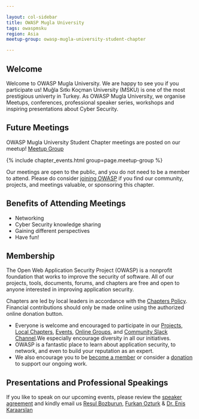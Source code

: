 ```yaml
---

layout: col-sidebar
title: OWASP Mugla University
tags: owaspmsku
region: Asia
meetup-group: owasp-mugla-university-student-chapter

---
```


## Welcome
Welcome to OWASP Mugla University. We are happy to see you if you participate us!
Muğla Sıtkı Koçman University (MSKU) is one of the most prestigious univerty in Turkey. As OWASP Mugla University, we organise Meetups, conferences, professional speaker series, workshops and inspiring presentations about Cyber Security. 

## Future Meetings 
OWASP Mugla University Student Chapter meetings are posted on our meetup!  [Meetup Group](https://www.meetup.com/owasp-mugla-university-student-chapter/)

{% include chapter_events.html group=page.meetup-group %}

Our meetings are open to the public, and you do not need to be a member to attend. Please do consider [joining OWASP](https://owasp.org/membership/) if you find our community, projects, and meetings valuable, or sponsoring this chapter.

## Benefits of Attending Meetings
+ Networking
+ Cyber Security knowledge sharing
+ Gaining different perspectives
+ Have fun!

## Membership
The Open Web Application Security Project (OWASP) is a nonprofit foundation that works to improve the security of software. All of our projects, tools, documents, forums, and chapters are free and open to anyone interested in improving application security. 

Chapters are led by local leaders in accordance with the [Chapters Policy](/www-policy/operational/chapters). Financial contributions should only be made online using the authorized online donation button. 

+ Everyone is welcome and encouraged to participate in our [Projects](/projects/), [Local Chapters](/chapters/), [Events](/events/), [Online Groups](https://groups.google.com/a/owasp.com/), and [Community Slack Channel](https://owasp.slack.com/).We especially encourage diversity in all our initiatives. 
+ OWASP is a fantastic place to learn about application security, to network, and even to build your reputation as an expert. 
+ We also encourage you to be [become a member](/membership/) or consider a [donation](/donate/) to support our ongoing work.


## Presentations and Professional Speakings
If you like to speak on our upcoming events, please review the [speaker agreement](https://owasp.org/www-policy/legal/speaker-agreement) and kindly email us [Resul Bozburun](mailto://resul.bozburun@owasp.org), [Furkan Ozturk](mailto://furkan.ozturk@owasp.org) & [Dr. Enis Karaarslan](mailto://enis.karaarslan@mu.edu.tr)
